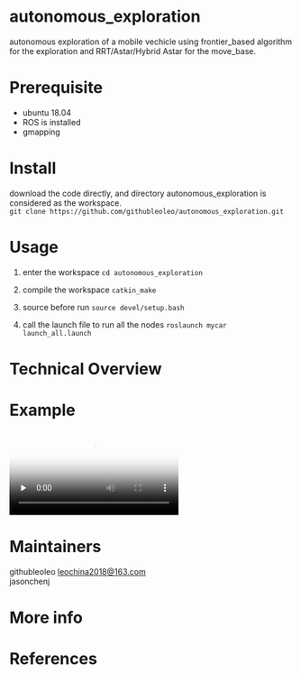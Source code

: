 # autonomous_exploration
autonomous exploration of a mobile vechicle using frontier_based algorithm for the exploration and RRT/Astar/Hybrid Astar for
the move_base.

# Prerequisite
- ubuntu 18.04
- ROS is installed
- gmapping

# Install
download the code directly, and directory autonomous_exploration is considered as the workspace.    
`git clone https://github.com/githubleoleo/autonomous_exploration.git`       

# Usage
1. enter the workspace
`cd autonomous_exploration`    

2. compile the workspace
`catkin_make`     

3. source before run
`source devel/setup.bash`  

4. call the launch file to run all the nodes
`roslaunch mycar launch_all.launch`

# Technical Overview

# Example

<video id="video" controls="" preload="none" poster="http://img.blog.fandong.me/2017-08-26-Markdown-Advance-Video.jpg">
      <source id="mp4" src="http://img.blog.fandong.me/2017-08-26-Markdown-Advance-Video.mp4" type="video/mp4">
</video>
      
      
# Maintainers
githubleoleo leochina2018@163.com     
jasonchenj 
# More info

# References


